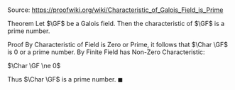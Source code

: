 # 

Source: https://proofwiki.org/wiki/Characteristic_of_Galois_Field_is_Prime

Theorem
Let $\GF$ be a Galois field. 
Then the characteristic of $\GF$ is a prime number.


Proof
By Characteristic of Field is Zero or Prime, it follows that $\Char \GF$ is $0$ or a prime number. 
By Finite Field has Non-Zero Characteristic:

$\Char \GF \ne 0$

Thus $\Char \GF$ is a prime number.
$\blacksquare$





